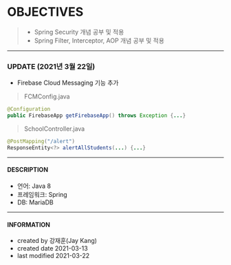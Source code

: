 # OBJECTIVES
>- Spring Security 개념 공부 및 적용
>- Spring Filter, Interceptor, AOP 개념 공부 및 적용
- - -
### UPDATE (2021년 3월 22일)
- Firebase Cloud Messaging 기능 추가
>FCMConfig.java
```java
@Configuration
public FirebaseApp getFirebaseApp() throws Exception {...}
```
> SchoolController.java
```java
@PostMapping("/alert")
ResponseEntity<?> alertAllStudents(...) {...}
```
- - -
#### DESCRIPTION
- 언어: Java 8
- 프레임워크: Spring
- DB: MariaDB
- - -
#### INFORMATION
- created by 강재훈(Jay Kang)
- created date 2021-03-13
- last modified 2021-03-22